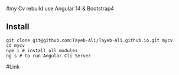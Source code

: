 #my Cv 
  rebuild use Angular 14 & Bootstrap4
  
## Install
    git clone git@github.com:Tayeb-Ali/Tayeb-Ali.github.io.git mycv
    cd mycv 
    npm i # install all modules
    ng s # to run Angular Cli Server


#Link
